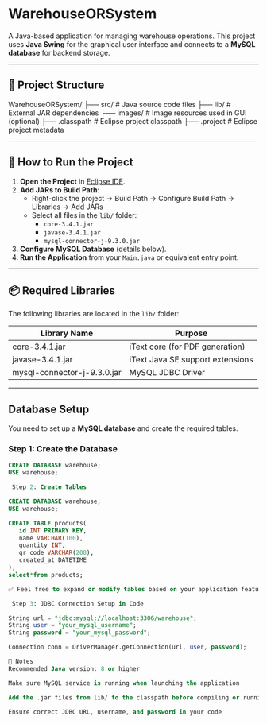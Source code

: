 # WarehouseORSystem

A Java-based application for managing warehouse operations. 
This project uses **Java Swing** for the graphical user interface and connects to a **MySQL database** for backend storage.

---

## 📁 Project Structure

WarehouseORSystem/
├── src/ # Java source code files
├── lib/ # External JAR dependencies
├── images/ # Image resources used in GUI (optional)
├── .classpath # Eclipse project classpath
├── .project # Eclipse project metadata


---

## 🚀 How to Run the Project

1. **Open the Project** in [Eclipse IDE](https://www.eclipse.org/).
2. **Add JARs to Build Path**:
   - Right-click the project → Build Path → Configure Build Path → Libraries → Add JARs
   - Select all files in the `lib/` folder:
     - `core-3.4.1.jar`
     - `javase-3.4.1.jar`
     - `mysql-connector-j-9.3.0.jar`
3. **Configure MySQL Database** (details below).
4. **Run the Application** from your `Main.java` or equivalent entry point.

---

## 📦 Required Libraries

The following libraries are located in the `lib/` folder:

| Library Name               | Purpose                               |
|---------------------------|----------------------------------------|
| core-3.4.1.jar            | iText core (for PDF generation)       |
| javase-3.4.1.jar          | iText Java SE support extensions      |
| mysql-connector-j-9.3.0.jar | MySQL JDBC Driver                    |

---

##  Database Setup

You need to set up a **MySQL database** and create the required tables.

###  Step 1: Create the Database
```sql
CREATE DATABASE warehouse;
USE warehouse;

 Step 2: Create Tables 

CREATE DATABASE warehouse;
USE warehouse;

CREATE TABLE products(
   id INT PRIMARY KEY,
   name VARCHAR(100),
   quantity INT,
   qr_code VARCHAR(200),
   created_at DATETIME
);
select*from products;

✅ Feel free to expand or modify tables based on your application features.

 Step 3: JDBC Connection Setup in Code

String url = "jdbc:mysql://localhost:3306/warehouse";
String user = "your_mysql_username";
String password = "your_mysql_password";

Connection conn = DriverManager.getConnection(url, user, password);

🧾 Notes
Recommended Java version: 8 or higher

Make sure MySQL service is running when launching the application

Add the .jar files from lib/ to the classpath before compiling or running

Ensure correct JDBC URL, username, and password in your code


